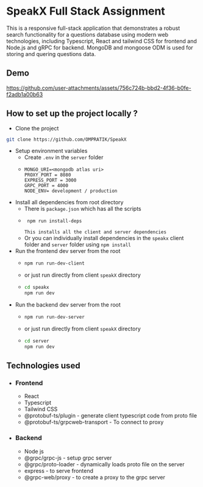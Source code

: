 # SpeakX Full Stack Assignment

This is a responsive full-stack application that demonstrates a robust search functionality for a questions database using modern web technologies, including Typescript, React and tailwind CSS for frontend and Node.js and gRPC for backend. MongoDB and mongoose ODM is used for storing and quering questions data.

## Demo
https://github.com/user-attachments/assets/756c724b-bbd2-4f36-b0fe-f2adb1a00b63

## How to set up the project locally ?
- Clone the project
```bash
git clone https://github.com/OMPRATIK/SpeakX
```
- Setup environment variables
   - Create `.env` in the `server` folder
   - ```env
     MONGO_URI=<mongodb atlas uri>
     PROXY_PORT = 8080
     EXPRESS_PORT = 3000
     GRPC_PORT = 4000
     NODE_ENV= development / production
     ```
- Install all dependencies from root directory
   - There is `package.json` which has all the scripts
   - ```bash
      npm run install-deps
      ```
     `This installs all the client and server dependencies`
   - Or you can individually install dependencies in the `speakx` client folder and `server` folder using `npm install`
- Run the frontend dev server from the root
     - ```bash
       npm run run-dev-client
       ```
     - or just run directly from client `speakX` directory
     - ```bash
       cd speakx
       npm run dev
       ```
- Run the backend dev server from the root
     - ```bash
       npm run run-dev-server
       ```
     - or just run directly from client `speakX` directory
     - ```bash
       cd server
       npm run dev
       ```
## Technologies used
- ### Frontend
   - React
   - Typescript
   - Tailwind CSS
   - @protobuf-ts/plugin - generate client typescript code from proto file
   - @protobuf-ts/grpcweb-transport - To connect to proxy
- ### Backend
   - Node js
   -  @grpc/grpc-js - setup grpc server
   -  @grpc/proto-loader - dynamically loads proto file on the server
   -  express - to serve frontend
   -  @grpc-web/proxy - to create a proxy to the grpc server
